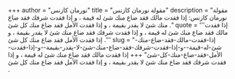 +++
author = "نورمان كازنس"
title = "مقولة نورمان كازنس"
description = "مقولة نورمان كازنس: إذا فقدت مالك فقد ضاع منك شئ له قيمة ، و إذا فقدت شرفك فقد ضاع منك شئ لا يقدر بقيمة ، و إذا فقدت الأمل فقد ضاع منك كل شئ ."
quote = '''إذا فقدت مالك فقد ضاع منك شئ له قيمة ، و إذا فقدت شرفك فقد ضاع منك شئ لا يقدر بقيمة ، و إذا فقدت الأمل فقد ضاع منك كل شئ .'''
slug = "إذا-فقدت-مالك-فقد-ضاع-منك-شئ-له-قيمة--و-إذا-فقدت-شرفك-فقد-ضاع-منك-شئ-لا-يقدر-بقيمة--و-إذا-فقدت-الأمل-فقد-ضاع-منك-كل-شئ"
+++
إذا فقدت مالك فقد ضاع منك شئ له قيمة ، و إذا فقدت شرفك فقد ضاع منك شئ لا يقدر بقيمة ، و إذا فقدت الأمل فقد ضاع منك كل شئ .
